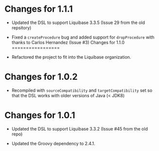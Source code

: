 Changes for 1.1.1
=================
- Updated the DSL to support Liquibase 3.3.5 (Issue 29 from the old repsitory)

- Fixed a ```createProcedure``` bug and added support for ```dropProcedure```
  with thanks to Carlos Hernandez (Issue #3)
Changes for 1.1.0
=================
- Refactored the project to fit into the Liquibase organization.

Changes for 1.0.2
=================
- Recompiled with ```sourceCompatibility``` and ```targetCompatibility``` set
  so that the DSL works with older versions of Java (< JDK8)

Changes for 1.0.1
=================
- Updated the DSL to support Liquibase 3.3.2 (Issue #45 from the old repo)

- Updated the Groovy dependency to 2.4.1. 
